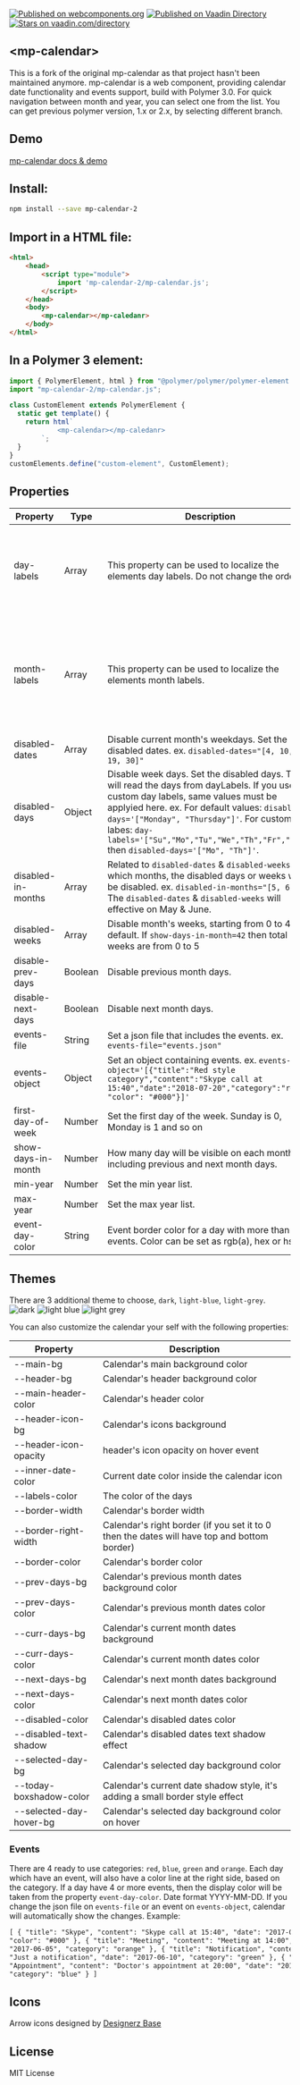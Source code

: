 [![Published on webcomponents.org](https://img.shields.io/badge/webcomponents.org-published-blue.svg)](https://www.webcomponents.org/element/mpachnis/mp-calendar)
[![Published on Vaadin  Directory](https://img.shields.io/badge/Vaadin%20Directory-published-00b4f0.svg)](https://vaadin.com/directory/component/mpachnismp-calendar) [![Stars on vaadin.com/directory](https://img.shields.io/vaadin-directory/star/mpachnismp-calendar.svg)](https://vaadin.com/directory/component/mpachnismp-calendar)

## &lt;mp-calendar&gt;

This is a fork of the original mp-calendar as that project hasn't been maintained anymore.
mp-calendar is a web component, providing calendar date functionality and events support, build with Polymer 3.0. For quick navigation between month and year, you can select one from the list.
You can get previous polymer version, 1.x or 2.x, by selecting different branch.

## Demo

[mp-calendar docs & demo](https://www.webcomponents.org/element/mpachnis/mp-calendar)

## Install:

```bash
npm install --save mp-calendar-2
```

## Import in a HTML file:

```html
<html>
    <head>
        <script type="module">
            import 'mp-calendar-2/mp-calendar.js';
        </script>
    </head>
    <body>
        <mp-calendar></mp-caledanr>
    </body>
</html>

```

## In a Polymer 3 element:

```js
import { PolymerElement, html } from "@polymer/polymer/polymer-element.js";
import "mp-calendar-2/mp-calendar.js";

class CustomElement extends PolymerElement {
  static get template() {
    return html`
            <mp-calendar></mp-caledanr>
        `;
  }
}
customElements.define("custom-element", CustomElement);
```

## Properties

| Property           | Type    | Description                                                                                                                                                                                                                                                                                                                     | Default                                                                                          |
| ------------------ | ------- | ------------------------------------------------------------------------------------------------------------------------------------------------------------------------------------------------------------------------------------------------------------------------------------------------------------------------------- | ------------------------------------------------------------------------------------------------ |
| day-labels         | Array   | This property can be used to localize the elements day labels. Do not change the order                                                                                                                                                                                                                                          | Default: Sunday, Monday, Tuesday, Wednesday, Thursday, Friday, Saturday                          |
| month-labels       | Array   | This property can be used to localize the elements month labels.                                                                                                                                                                                                                                                                | January, February, March, April, May, June, July, August, September, October, November, December |
| disabled-dates     | Array   | Disable current month's weekdays. Set the disabled dates. ex. `disabled-dates="[4, 10, 12, 19, 30]"`                                                                                                                                                                                                                            | None                                                                                             |
| disabled-days      | Object  | Disable week days. Set the disabled days. This will read the days from dayLabels. If you use custom day labels, same values must be applyied here. ex. For default values: `disabled-days='["Monday", "Thursday"]'`. For custom labes: `day-labels='["Su","Mo","Tu","We","Th","Fr","Sa"]'` then `disabled-days='["Mo", "Th"]'`. | None                                                                                             |
| disabled-in-months | Array   | Related to `disabled-dates` & `disabled-weeks`. In which months, the disabled days or weeks will be disabled. ex. `disabled-in-months="[5, 6]"`. The `disabled-dates` & `disabled-weeks` will effective on May & June.                                                                                                          | All months                                                                                       |
| disabled-weeks     | Array   | Disable month's weeks, starting from 0 to 4 for default. If `show-days-in-month=42` then total weeks are from 0 to 5                                                                                                                                                                                                            | None                                                                                             |
| disable-prev-days  | Boolean | Disable previous month days.                                                                                                                                                                                                                                                                                                    | false                                                                                            |
| disable-next-days  | Boolean | Disable next month days.                                                                                                                                                                                                                                                                                                        | false                                                                                            |
| events-file        | String  | Set a json file that includes the events. ex. `events-file="events.json"`                                                                                                                                                                                                                                                       | None                                                                                             |
| events-object      | Object  | Set an object containing events. ex. `events-object='[{"title":"Red style category","content":"Skype call at 15:40","date":"2018-07-20","category":"red", "color": "#000"}]'`                                                                                                                                                   | None                                                                                             |
| first-day-of-week  | Number  | Set the first day of the week. Sunday is 0, Monday is 1 and so on                                                                                                                                                                                                                                                               | 0                                                                                                |
| show-days-in-month | Number  | How many day will be visible on each month, including previous and next month days.                                                                                                                                                                                                                                             | 35                                                                                               |
| min-year           | Number  | Set the min year list.                                                                                                                                                                                                                                                                                                          | 5                                                                                                |
| max-year           | Number  | Set the max year list.                                                                                                                                                                                                                                                                                                          | 5                                                                                                |
| event-day-color    | String  | Event border color for a day with more than 3 events. Color can be set as rgb(a), hex or hsl(a)                                                                                                                                                                                                                                 | `#b56ce2`                                                                                        |

## Themes

There are 3 additional theme to choose, `dark`, `light-blue`, `light-grey`.
![dark](demo/dark-theme.png) ![light blue](demo/light-blue.png) ![light grey](demo/light-grey.png)

You can also customize the calendar your self with the following properties:

| Property                | Description                                                                                 |
| ----------------------- | ------------------------------------------------------------------------------------------- |
| --main-bg               | Calendar's main background color                                                            |
| --header-bg             | Calendar's header background color                                                          |
| --main-header-color     | Calendar's header color                                                                     |
| --header-icon-bg        | Calendar's icons background                                                                 |
| --header-icon-opacity   | header's icon opacity on hover event                                                        |
| --inner-date-color      | Current date color inside the calendar icon                                                 |
| --labels-color          | The color of the days                                                                       |
| --border-width          | Calendar's border width                                                                     |
| --border-right-width    | Calendar's right border (if you set it to 0 then the dates will have top and bottom border) |
| --border-color          | Calendar's border color                                                                     |
| --prev-days-bg          | Calendar's previous month dates background color                                            |
| --prev-days-color       | Calendar's previous month dates color                                                       |
| --curr-days-bg          | Calendar's current month dates background                                                   |
| --curr-days-color       | Calendar's current month dates color                                                        |
| --next-days-bg          | Calendar's next month dates background                                                      |
| --next-days-color       | Calendar's next month dates color                                                           |
| --disabled-color        | Calendar's disabled dates color                                                             |
| --disabled-text-shadow  | Calendar's disabled dates text shadow effect                                                |
| --selected-day-bg       | Calendar's selected day background color                                                    |
| --today-boxshadow-color | Calendar's current date shadow style, it's adding a small border style effect               |
| --selected-day-hover-bg | Calendar's selected day background color on hover                                           |

### Events

There are 4 ready to use categories: `red`, `blue`, `green` and `orange`.
Each day which have an event, will also have a color line at the right side, based on the category.
If a day have 4 or more events, then the display color will be taken from the property `event-day-color`.
Date format YYYY-MM-DD. If you change the json file on `events-file` or an event on `events-object`, calendar will automatically show the changes.
Example:

```html
[ { "title": "Skype", "content": "Skype call at 15:40", "date": "2017-06-02",
"color": "#000" }, { "title": "Meeting", "content": "Meeting at 14:00", "date":
"2017-06-05", "category": "orange" }, { "title": "Notification", "content":
"Just a notification", "date": "2017-06-10", "category": "green" }, { "title":
"Appointment", "content": "Doctor's appointment at 20:00", "date": "2017-06-18",
"category": "blue" } ]
```

## Icons

Arrow icons designed by [Designerz Base](https://www.iconfinder.com/Designerzbase)

## License

MIT License
